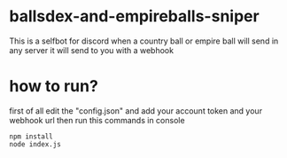 # ballsdex-and-empireballs-sniper
This is a selfbot for discord
when a country ball or empire ball will send in any server it will send to you with a webhook
# how to run?
first of all edit the "config.json" and add your account token and your webhook url then run this commands in console
```
npm install
node index.js
```
